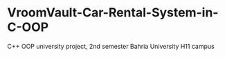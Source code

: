 # VroomVault-Car-Rental-System-in-C-OOP
C++ OOP university project, 2nd semester Bahria University H11 campus
